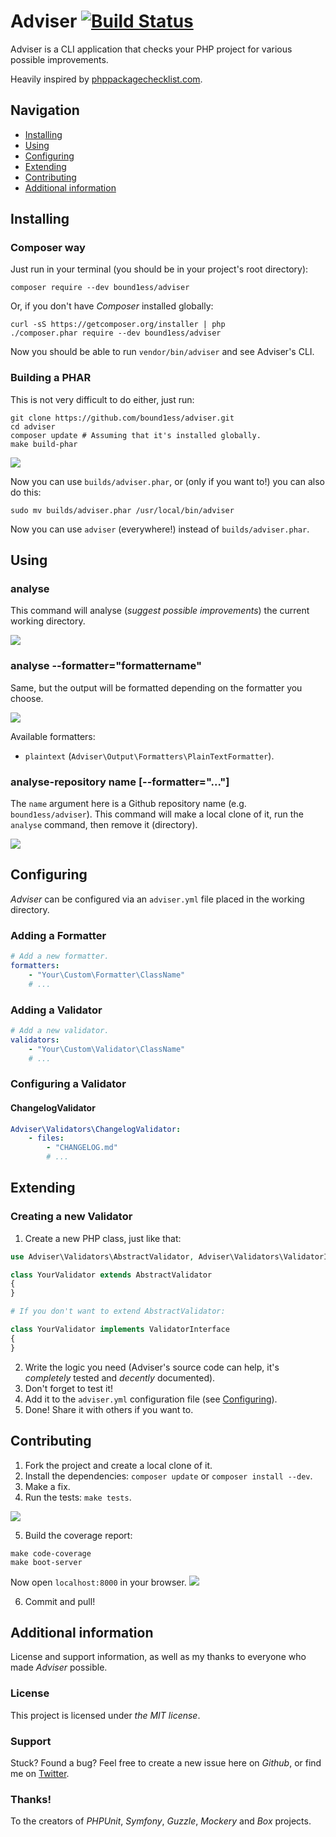 # Adviser [![Build Status](https://travis-ci.org/bound1ess/adviser.svg?branch=master)](https://travis-ci.org/bound1ess/adviser)

Adviser is a CLI application that checks your PHP project for various possible improvements.

Heavily inspired by [phppackagechecklist.com](http://phppackagechecklist.com).

## Navigation

- [Installing](#installing)
- [Using](#using)
- [Configuring](#configuring)
- [Extending](#extending)
- [Contributing](#contributing)
- [Additional information](#additional-information)

## Installing

### Composer way

Just run in your terminal (you should be in your project's root directory):

```shell
composer require --dev bound1ess/adviser
```

Or, if you don't have *Composer* installed globally:

```shell
curl -sS https://getcomposer.org/installer | php
./composer.phar require --dev bound1ess/adviser
```

Now you should be able to run `vendor/bin/adviser` and see Adviser's CLI.

### Building a PHAR

This is not very difficult to do either, just run:

```shell
git clone https://github.com/bound1ess/adviser.git
cd adviser
composer update # Assuming that it's installed globally.
make build-phar
```

![](http://i.imgur.com/GSDqCYc.png)

Now you can use `builds/adviser.phar`, or (only if you want to!) you can also do this:

```shell
sudo mv builds/adviser.phar /usr/local/bin/adviser
```

Now you can use `adviser` (everywhere!) instead of `builds/adviser.phar`.

## Using

### analyse

This command will analyse (*suggest possible improvements*) the current working directory.

![](http://i.imgur.com/GylrC0R.png)

### analyse --formatter="formattername"

Same, but the output will be formatted depending on the formatter you choose.

![](http://i.imgur.com/9FqeIkR.png)

Available formatters:

- `plaintext` (`Adviser\Output\Formatters\PlainTextFormatter`).

### analyse-repository name [--formatter="..."]

The `name` argument here is a Github repository name (e.g. `bound1ess/adviser`).
This command will make a local clone of it, run the `analyse` command, then remove it (directory).

![](http://i.imgur.com/59kfBcc.png)

## Configuring

*Adviser* can be configured via an `adviser.yml` file placed in the working directory.

### Adding a Formatter

```yaml
# Add a new formatter.
formatters:
    - "Your\Custom\Formatter\ClassName"
    # ...
```

### Adding a Validator

```yaml
# Add a new validator.
validators:
    - "Your\Custom\Validator\ClassName"
    # ...
```

### Configuring a Validator

#### ChangelogValidator

```yaml
Adviser\Validators\ChangelogValidator:
    - files:
        - "CHANGELOG.md"
        # ...
```

## Extending

### Creating a new Validator

1. Create a new PHP class, just like that:

```php
use Adviser\Validators\AbstractValidator, Adviser\Validators\ValidatorInterface;

class YourValidator extends AbstractValidator
{
}

# If you don't want to extend AbstractValidator:

class YourValidator implements ValidatorInterface
{
}
```

2. Write the logic you need (Adviser's source code can help, it's *completely* tested and *decently* documented).
3. Don't forget to test it!
4. Add it to the `adviser.yml` configuration file (see [Configuring](#configuring)).
5. Done! Share it with others if you want to.

## Contributing

1. Fork the project and create a local clone of it.
2. Install the dependencies: `composer update` or `composer install --dev`.
3. Make a fix.
4. Run the tests: `make tests`. 

![](http://i.imgur.com/u2ofyLc.png)

5. Build the coverage report:

```shell
make code-coverage
make boot-server
```

Now open `localhost:8000` in your browser.
![](http://i.imgur.com/1nPU5Uu.png)

6. Commit and pull!

## Additional information

License and support information, as well as my thanks to everyone who made *Adviser* possible.

### License

This project is licensed under *the MIT license*.

### Support

Stuck?
Found a bug?
Feel free to create a new issue here on *Github*, or find me on [Twitter](https://twitter.com/bound1ess).

### Thanks!

To the creators of *PHPUnit*, *Symfony*, *Guzzle*, *Mockery* and *Box* projects.
